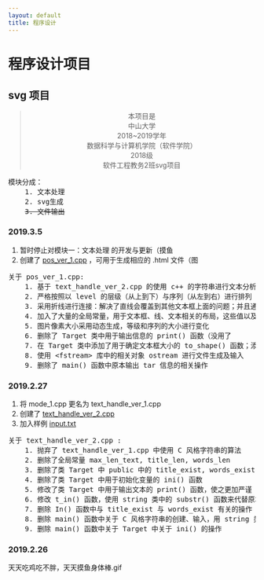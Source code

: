 ```yaml
---
layout: default
title: 程序设计
---
```


# 程序设计项目

## svg 项目

<blockquote style="text-align: center; ">
本项目是<br>
中山大学<br>
2018~2019学年<br>
数据科学与计算机学院（软件学院）<br>
2018级<br>
软件工程教务2班svg项目<br>
</blockquote>

<pre>
模块分成：
    1. 文本处理  
    2. svg生成  
    <del>3. 文件输出</del>
</pre>

### 2019.3.5
1. 暂时停止对模块一：文本处理 的开发与更新（摸鱼
2. 创建了 <a href="https://github.com/FFFengMJL/blog/blob/master/work/svg/pos_ver_1.cpp" target="_blank">pos_ver_1.cpp</a> ，可用于生成相应的 .html 文件（图

<pre>
关于 pos_ver_1.cpp:
    1. 基于 text_handle_ver_2.cpp 的使用 c++ 的字符串进行文本分析得到的数据进行进一步处理
    2. 严格按照以 level 的层级（从上到下）与序列（从左到右）进行排列（好丑哦，考虑下次搞成金字塔型
    3. 采用折线进行连接：解决了直线会覆盖到其他文本框上面的问题；并且通过偏移量解决重叠问题
    4. 加入了大量的全局常量，用于文本框、线、文本相关的布局，这些值以及字符串都是可修改的
    5. 图片像素大小采用动态生成，等级和序列的大小进行变化
    6. 删除了 Target 类中用于输出信息的 print() 函数（没用了
    7. 在 Target 类中添加了用于确定文本框大小的 to_shape() 函数；添加了用于进行坐标定位 position() 函数
    8. 使用 &lt;fstream&gt; 库中的相关对象 ostream 进行文件生成及输入
    9. 删除了 main() 函数中原本输出 tar 信息的相关操作
</pre>

### 2019.2.27

1. 将 mode_1.cpp 更名为 text_handle_ver_1.cpp  
2. 创建了 <a href="https://github.com/FFFengMJL/blog/blob/master/work/svg/text_handle_ver_2.cpp" target="_blank">text_handle_ver_2.cpp</a>  
3. 加入样例 <a href="https://github.com/FFFengMJL/blog/blob/master/work/svg/input.txt#L1" target="_blank">input.txt</a> 

<pre>
关于 text_handle_ver_2.cpp :
    1. 抛弃了 text_handle_ver_1.cpp 中使用 C 风格字符串的算法
    2. 删除了全局常量 max_len_text, title_len, words_len
    3. 删除了类 Target 中 public 中的 title_exist, words_exist，通过判断 title 与 words 的长度来代替前两者原本的作用
    4. 删除了类 Target 中用于初始化变量的 ini() 函数
    5. 修改了类 Target 中用于输出文本的 print() 函数，使之更加严谨
    6. 修改 t_in() 函数，使用 string 类中的 substr() 函数来代替原本字符串的复制
    7. 删除 In() 函数中与 title_exist 与 words_exist 有关的操作
    8. 删除 main() 函数中关于 C 风格字符串的创建、输入，用 string 类进行代替
    9. 删除 main() 函数中关于 Target 中关于 ini() 的操作
</pre>

### 2019.2.26

天天吃鸡吃不胖，天天摸鱼身体棒.gif